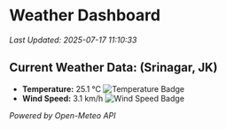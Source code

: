 
# Weather Dashboard

_Last Updated: 2025-07-17 11:10:33_

## Current Weather Data: (Srinagar, JK)
- **Temperature:** 25.1 °C ![Temperature Badge](https://img.shields.io/badge/Temperature-Medium%20Temp-green)
- **Wind Speed:** 3.1 km/h ![Wind Speed Badge](https://img.shields.io/badge/Wind%20Speed-Light%20Wind-blue)

*Powered by Open-Meteo API*
